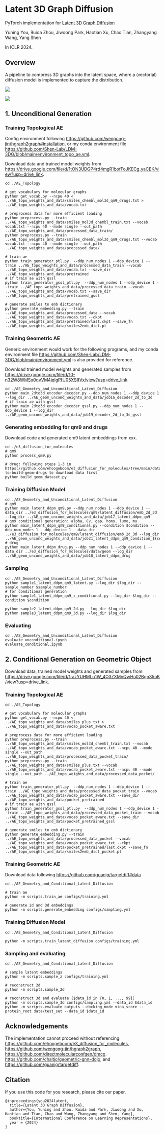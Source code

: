 # Latent 3D Graph Diffusion

PyTorch implementation for [Latent 3D Graph Diffusion](https://openreview.net/forum?id=cXbnGtO0NZ)

Yuning You, Ruida Zhou, Jiwoong Park, Haotian Xu, Chao Tian, Zhangyang Wang, Yang Shen

In ICLR 2024.

## Overview
A pipeline to compress 3D graphs into the latent space, where a (vectorial) diffusion model is implemented to capture the distribution.

![](./ldm_uncond.png)

![](./ldm_cond.png)

## 1. Unconditional Generation

### Training Topological AE
Config environment following https://github.com/wengong-jin/hgraph2graph#installation, or my conda environment file https://github.com/Shen-Lab/LDM-3DG/blob/main/environment_topo_ae.yml.

Download data and trained model weights from https://drive.google.com/file/d/1tON3UDGP4rd4mgR1bofFoJKECg_yaCEK/view?usp=drive_link.
```
cd ./AE_Topology

# get vocabulary for molecular graphs
python get_vocab.py --ncpu 40 < ../AE_topo_weights_and_data/smiles_chembl_mol3d_qm9_drugs.txt > ../AE_topo_weights_and_data/vocab.txt

# preprocess data for more efficient loading
python preprocess.py --train ../AE_topo_weights_and_data/smiles_mol3d_chembl_train.txt --vocab vocab.txt --ncpu 40 --mode single --out_path ../AE_topo_weights_and_data/processed_data_train/
python preprocess.py --train ../AE_topo_weights_and_data/smiles_chembl_mol3d_qm9_drugs.txt --vocab vocab.txt --ncpu 40 --mode single --out_path ../AE_topo_weights_and_data/processed_data/

# train ae
python train_generator_ptl.py  --ddp_num_nodes 1 --ddp_device 1 --train ../AE_topo_weights_and_data/processed_data_train --vocab ../AE_topo_weights_and_data/vocab.txt --save_dir ../AE_topo_weights_and_data/pretrained
# if train ae with gssl
python train_generator_gssl_ptl.py  --ddp_num_nodes 1 --ddp_device 1 --train ../AE_topo_weights_and_data/processed_data_train --vocab ../AE_topo_weights_and_data/vocab.txt --save_dir ../AE_topo_weights_and_data/pretrained_gssl

# generate smiles to emb dictionary
python generate_embedding.py --train ../AE_topo_weights_and_data/processed_data --vocab ../AE_topo_weights_and_data/vocab.txt --ckpt ../AE_topo_weights_and_data/pretrained/last.ckpt --save_fn ../AE_topo_weights_and_data/smiles2emb_dict.pt
```

### Training Geometric AE
Generic environment would work for the following programs, and my conda environment file https://github.com/Shen-Lab/LDM-3DG/blob/main/environment.yml is also provided for reference.

Download trained model weights and generated samples from https://drive.google.com/file/d/10-n32W8WMSo0qvVM4jqIgPfU05XSIfVx/view?usp=drive_link.

```
cd ./AE_Geometry_and_Unconditional_Latent_Diffusion
python main_2dto3d_encoder_decoder.py --ddp_num_nodes 1 --ddp_device 1 --log_dir ../AE_geom_uncond_weights_and_data/job16_decoder_2d_to_3d
# if train ae with gssl
python main_2dto3d_encoder_decoder_gssl.py --ddp_num_nodes 1 --ddp_device 1 --log_dir ../AE_geom_uncond_weights_and_data/job19_decoder_2d_to_3d_gssl
```

### Generating embedding for qm9 and drugs
Download code and generated qm9 latent embeddings from xxx.
```
cd ./e3_diffusion_for_molecules
# qm9
python process_qm9.py

# drug: following steps 1-3 in https://github.com/ehoogeboom/e3_diffusion_for_molecules/tree/main/data/geom#how-to-build-geom-drugs to download data first
python build_geom_dataset.py
```

### Training Diffusion Model
```
cd ./AE_Geometry_and_Unconditional_Latent_Diffusion
# qm9
python main_latent_ddpm_qm9.py --ddp_num_nodes 1 --ddp_device 1 --data_dir ../e3_diffusion_for_molecules/qm9/latent_diffusion/emb_2d_3d --log_dir ../AE_geom_uncond_weights_and_data/job17_latent_ddpm_qm9
# qm9 conditional generation: alpha, Cv, gap, homo, lumo, mu
python main_latent_ddpm_qm9_conditional.py --condition $condition --ddp_num_nodes 1 --ddp_device 1 --data_dir ../e3_diffusion_for_molecules/qm9/latent_diffusion/emb_2d_3d --log_dir ../AE_geom_uncond_weights_and_data/job21_latent_ddpm_qm9_condition_${condition}
# drug
python main_latent_ddpm_drug.py --ddp_num_nodes 1 --ddp_device 1 --data_dir ../e3_diffusion_for_molecules/data/geom --log_dir ../AE_geom_uncond_weights_and_data/job18_latent_ddpm_drug
```

### Sampling
```
cd ./AE_Geometry_and_Unconditional_Latent_Diffusion
python sample1_latent_ddpm_qm9_latent.py --log_dir $log_dir --sample_number $sample_number
# for conditional generation
python sample1_latent_ddpm_qm9_z_conditional.py --log_dir $log_dir --condition $condition

python sample2_latent_ddpm_qm9_2d.py --log_dir $log_dir
python sample3_latent_ddpm_qm9_3d.py --log_dir $log_dir
```

### Evaluating
```
cd ./AE_Geometry_and_Unconditional_Latent_Diffusion
evaluate_unconditional.ipynb
evaluate_conditional.ipynb
```


## 2. Conditional Generation on Geometric Object
Download data, trained model weights and generated samples from https://drive.google.com/file/d/1razYUHMLu1W_4O3ZXMvQwHo02Bgn35oK/view?usp=drive_link.

### Training Topological AE
```
cd ./AE_Topology

# get vocabulary for molecular graphs
python get_vocab.py --ncpu 40 < ../AE_topo_weights_and_data/smiles_plus.txt > ../AE_topo_weights_and_data/vocab_pocket_aware.txt

# preprocess data for more efficient loading
python preprocess.py --train ../AE_topo_weights_and_data/smiles_mol3d_chembl_train.txt --vocab ../AE_topo_weights_and_data/vocab_pocket_aware.txt --ncpu 40 --mode single --out_path ../AE_topo_weights_and_data/processed_data_pocket_train/
python preprocess.py --train ../AE_topo_weights_and_data/smiles_plus.txt --vocab ../AE_topo_weights_and_data/vocab_pocket_aware.txt --ncpu 40 --mode single --out_path ../AE_topo_weights_and_data/processed_data_pocket/

# train ae
python train_generator_ptl.py  --ddp_num_nodes 1 --ddp_device 1 --train ../AE_topo_weights_and_data/processed_data_pocket_train --vocab ../AE_topo_weights_and_data/vocab_pocket_aware.txt --save_dir ../AE_topo_weights_and_data/pocket_pretrained
# if train ae with gssl
python train_generator_gssl_ptl.py  --ddp_num_nodes 1 --ddp_device 1 --train ../AE_topo_weights_and_data/processed_data_pocket_train --vocab ../AE_topo_weights_and_data/vocab_pocket_aware.txt --save_dir ../AE_topo_weights_and_data/pocket_pretrained_gssl

# generate smiles to emb dictionary
python generate_embedding.py --train ../AE_topo_weights_and_data/processed_data_pocket --vocab ../AE_topo_weights_and_data/vocab_pocket_aware.txt --ckpt ../AE_topo_weights_and_data/pocket_pretrained/last.ckpt --save_fn ../AE_topo_weights_and_data/smiles2emb_dict_pocket.pt
```

### Training Geometric AE
Download data following https://github.com/guanjq/targetdiff#data
```
cd ./AE_Geometry_and_Conditional_Latent_Diffusion

# train ae
python -m scripts.train_ae configs/training.yml

# generate 2d and 3d embeddings
python -m scripts.generate_embedding configs/sampling.yml
```

### Training Diffusion Model
```
cd ./AE_Geometry_and_Conditional_Latent_Diffusion

python -m scripts.train_latent_diffusion configs/training.yml
```

### Sampling and evaluating
```
cd ./AE_Geometry_and_Conditional_Latent_Diffusion

# sample latent embeddings
python -m scripts.sample_z configs/training.yml

# reconstruct 2d
python -m scripts.sample_2d

# reconstruct 3d and evaluate ($data_id in {0, 1, ..., 99})
python -m scripts.sample_3d configs/sampling.yml --data_id $data_id
python -m scripts.evaluate outputs --docking_mode vina_score --protein_root data/test_set --data_id $data_id
```


## Acknowledgements

The implementation cannot proceed without referencing https://github.com/ehoogeboom/e3_diffusion_for_molecules, https://github.com/wengong-jin/hgraph2graph, https://github.com/directmolecularconfgen/dmcg, https://github.com/chaitjo/geometric-gnn-dojo, and https://github.com/guanjq/targetdiff.


## Citation

If you use this code for you research, please cite our paper.

```
@inproceedings{you2024latent,
  title={Latent 3D Graph Diffusion},
  author={You, Yuning and Zhou, Ruida and Park, Jiwoong and Xu, Haotian and Tian, Chao and Wang, Zhangyang and Shen, Yang},
  booktitle={International Conference on Learning Representations},
  year = {2024}
}
```

